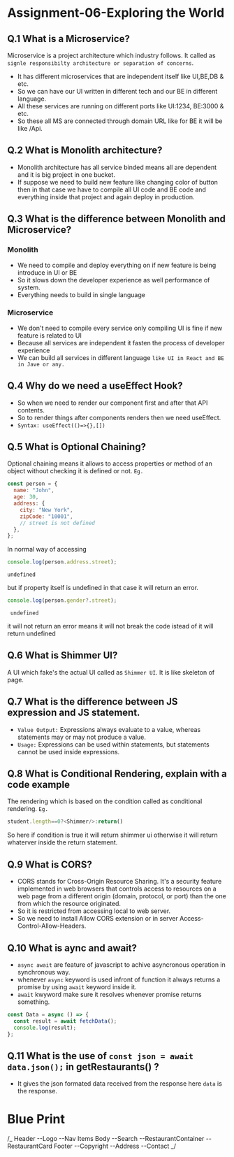 # Assignment-06-Exploring the World

## Q.1 What is a Microservice?

Microservice is a project architecture which industry follows. It called as `signle responsibilty architecture or separation of concerns`.

- It has different microservices that are independent itself like UI,BE,DB & etc.
- So we can have our UI written in different tech and our BE in different language.
- All these services are running on different ports like UI:1234, BE:3000 & etc.
- So these all MS are connected through domain URL like for BE it will be like /Api.

## Q.2 What is Monolith architecture?

- Monolith architecture has all service binded means all are dependent and it is big project in one bucket.
- If suppose we need to build new feature like changing color of button then in that case we have to compile all UI code and BE code and everything inside that project and again deploy in production.

## Q.3 What is the difference between Monolith and Microservice?

### Monolith

- We need to compile and deploy everything on if new feature is being introduce in UI or BE
- So it slows down the developer experience as well performance of system.
- Everything needs to build in single language

### Microservice

- We don't need to compile every service only compiling UI is fine if new feature is related to UI
- Because all services are independent it fasten the process of developer experience
- We can build all services in different language `like UI in React and BE in Jave or any.`

## Q.4 Why do we need a useEffect Hook?

- So when we need to render our component first and after that API contents.
- So to render things after components renders then we need useEffect.
- `Syntax: useEffect(()=>{},[])`

## Q.5 What is Optional Chaining?

Optional chaining means it allows to access properties or method of an object without checking it is defined or not.
`Eg.`

```javascript
const person = {
  name: "John",
  age: 30,
  address: {
    city: "New York",
    zipCode: "10001",
    // street is not defined
  },
};
```

In normal way of accessing

```javascript
console.log(person.address.street);
```

```output
undefined
```

but if property itself is undefined in that case it will return an error.

```javascript
console.log(person.gender?.street);
```

```output
 undefined
```

it will not return an error means it will not break the code istead of it will return undefined

## Q.6 What is Shimmer UI?

A UI which fake's the actual UI called as `Shimmer UI`. It is like skeleton of page.

## Q.7 What is the difference between JS expression and JS statement.

- `Value Output:` Expressions always evaluate to a value, whereas statements may or may not produce a value.
- `Usage:` Expressions can be used within statements, but statements cannot be used inside expressions.

## Q.8 What is Conditional Rendering, explain with a code example

The rendering which is based on the condition called as conditional rendering.
`Eg.  `

```javascript
student.length==0?<Shimmer/>:return()
```

So here if condition is true it will return shimmer ui otherwise it will return whaterver inside the return statement.

## Q.9 What is CORS?

- CORS stands for Cross-Origin Resource Sharing. It's a security feature implemented in web browsers that controls access to resources on a web page from a different origin (domain, protocol, or port) than the one from which the resource originated.
- So it is restricted from accessing local to web server.
- So we need to install Allow CORS extension or in server Access-Control-Allow-Headers.

## Q.10 What is aync and await?

- `async await` are feature of javascript to achive asyncronous operation in synchronous way.
- whenever `async` keyword is used infront of function it always returns a promise by using `await` keyword inside it.
- `await` kwyword make sure it resolves whenever promise returns something.

```javascript
const Data = async () => {
  const result = await fetchData();
  console.log(result);
};
```

## Q.11 What is the use of `const json = await data.json();` in getRestaurants() ?

- It gives the json formated data received from the response here `data` is the response.

# Blue Print

/_
Header
--Logo
--Nav Items
Body
--Search
--RestaurantContainer
--RestaurantCard
Footer
--Copyright
--Address
--Contact
_/
